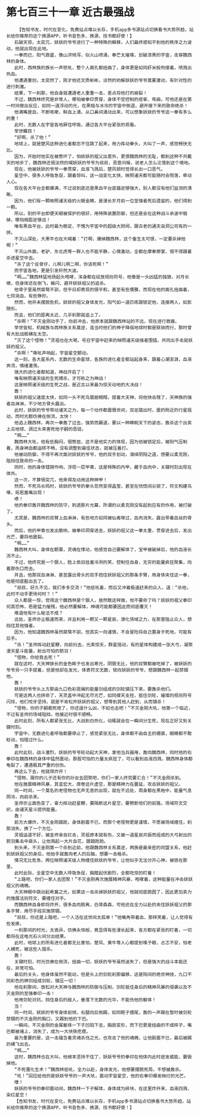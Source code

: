 # 第七百三十一章 近古最强战
        【告知书友，时代在变化，免费站点难以长存，手机app多书源站点切换看书大势所趋，站长给你推荐的这个换源APP，听书音色多、换源、找书都好使！】
       石破天惊，太突兀，妖妖的爷爷进行了一种特殊的瞬移，人们最终感知不到他的秩序之力波动，他就出现在此地。
       一拳而已，阳气鼎盛，像山洪倾泻，似火山喷涌，拳芒太璀璨，划破漆黑的宇宙，击穿魏西林的身体。
       此时，西林族的族长一声怒吼，整个人面孔都扭曲了，身体更是如同虾米般佝偻着，喷溅出热血。
       他遭遇重创，太突然了，刚才他还文质彬彬，淡然的劝解妖妖的爷爷莫要激动，有针对性的进行刺激。
       结果，下一刹那，他自身就遭遇老人重重一击，差点将他打的崩裂！
       不过，魏西林终究是非常人，哪怕被拳印贯穿，身体不受控制的痉挛、弯曲，可他还是在第一时间做出反应，如同一道浮动的光，在黑暗与冰冷的宇宙中倒退，避开接下来的致命绝杀！
       他满嘴是血，不断咳嗽，鲜血上涌，从口鼻间涌动出来，可以想象妖妖的爷爷这一拳有多么的重！
       此时，无数人在宇宙各地屏住呼吸，通过各大平台紧张的观看。
       举世瞩目！
       “好啊，杀了他！”
       地球上，就是楚风这种进化者都忍不住跳了起来，用力挥动拳头，大叫了一声，感觉畅快无比。
       因为，开始时他实在被憋坏了，怕妖妖的祖父出意外，更恨魏西林的无耻，都到这种不共戴天的地步了，魏西林还很淡然的喊妖妖的爷爷为叔叔，恶意问候，说老人怎么沦落到这个境地。
       现在，他被妖妖的爷爷一拳贯穿，血液飞溅后，楚风顿时觉得长出一口恶气。
       星空中，很多人呼吸急促，跟着惊叫，这一战变化太快，映照诸天都可能随时会殒落，牵动人心。
       现在各大平台全都爆满，不过说到底还是黑血平台底蕴足够强大，别人都没有他们监测的清晰。
       因为，他们有一颗映照诸天级的火眼金睛，是漫长岁月前一位至强者死后遗留的，他们得到一颗。
       所以，别的平台即便天眼被保护的很好，用特殊装置防御，但还是会在这种战斗余波中毁掉，哪怕相距足够远！
       唯有黑血平台，此时最为稳定，不愧为宇宙中的超级大财阀，跟古老的通天虫洞公司有的一拼。
       不灭山深处，大黑牛也在大喊着：“打啊，爆掉魏西林，这个畜生太可恨，一定要杀掉他啊！”
       不灭山外面，老驴、东北虎等一群人也不能平静，心情激动，全都在摩拳擦掌，恨不得跟着杀进星空中去。
       “杀了这个反骨仔，儿啊儿啊二啊，你该死啊！”
       而宇宙各地，更是引发轩然大波。
       “啊……”魏西林猛地扬起头咆哮，浑身都在绽放规则符号，他像是一头凶猛的独狼，对月长啸，但身体还在倒飞，躲闪，避开妖妖祖父的追杀。
       他骨子里虽然桀骜不驯，但平日却表现的很平和，甚至有些儒雅，而现在他的面孔扭曲着，七窍淌血，有些狰狞。
       然而，他并未摆脱危机，妖妖的祖父身体发光，阳气如一道匹练跟锁定他，连接两人，如影随形。
       而且，他们的距离太近，几乎刹那就追上了。
       “杀啊！”不灭金刚动手了，向前冲去，他原本就跟魏西林站的不远，现在进行救援。
       举世皆知，机械族与西林族关系莫逆，连当时他们的神子降临地球时都是联袂而行，那时曾有大批战舰横在太空。
       “灭了这个怪物！”灵祖也在大喝，号召宇宙中赶来的映照诸天级强者围猎，共同出手击毙妖妖的祖父。
       “杀啊！”嘶吼声响起，宇宙星空颤动。
       这一刻，各大星系内，无数的生命星球，各族的进化者全都站起身来，跟着心潮澎湃，血液奔流，情绪激荡。
       强大的进化者都知道，神战开启了！
       唯有映照诸天级的生死搏杀，才可称之为神战！
       这是映照诸天级的生死之战，是近古以来最为惊天动地的大决战！
       轰！
       妖妖的祖父速度太快，如同一头不死鸟展翅翱翔，提着大天神，将他快击残了，天神族的强者血淋淋，不少地方骨头露出。
       此时，妖妖的爷爷带动诸天之力，每一个动作都震慑世间，双足踏出时，震的附近的行星摇动，而时光都仿佛在倒流，太快！
       他追上魏西林，再次一拳轰了过去，强势而霸道，要以一种睥睨天下的姿态，轰杀这个出卖上古地球、调过头来害死他子嗣的恶徒。
       “啊……”
       魏西林大吼，他有些胸闷，很憋屈，这不是他实力的体现，因为他被锁定后，被阳气压制着，周身神血都运转不畅，没有调整到最佳状态，就被压着打。
       他被动防御，不得不再次面对妖妖的爷爷，他的双手划动，演绎阴阳之道，想要以柔克刚，阻挡住致命的一击。
       同时，他的身体铿锵作响，浮现一层甲胄，这是特殊的内甲，藏于血肉中，关键时刻出现在体外。
       这一次，不算很突兀，他来得及动用这种神甲！
       然而，不死鸟长鸣时，妖妖的爷爷的拳头忽然变得晶莹，甚至在恍惚间尖锐了，符文构建鸟喙，宛若凰嘴出现！
       哧！
       他的拳印轰开魏西林的防守，刺透那片光幕，所谓的以柔克刚没有起到应有的作用，被打破了。
       尤其是，魏西林的双臂上血淋淋，有些地方如同被仙禽啄过，血肉消失，露出带着血丝的骨头。
       而后，他的甲胄也发出脆响，被拳印洞穿进去，妖妖的祖父这一拳太重，贯穿进去后，发出光芒，要将他震裂。
       “啊……”
       魏西林大叫，身体在颤栗，灵魂在悸动，他感觉自己要解体了，宝甲被破掉后，他的血液长流不止。
       不过，他终究是一个狠人，脸上依旧挂着冷冽的笑，控制住自身，无穷的能量疯狂聚集，向着那伤口而去。
       并且，他那双血淋淋、甚至露出骨头的双手抱住妖妖祖父的那条手臂，用身体夹住这一拳，他是彻底豁出去了。
       “叔叔，好久不见，我们多多交流！”他低吼着，而后又冲着极速赶来的众人，道：“杀他，此时不动手更待何时？！”
       众人都是一惊，觉得这个魏西林是个狠人，居然敢这样做，他不要命了吗？妖妖的祖父拳印何其恐怖，若是猛力摧残，他必然要解体，神魂可能都要因此而彻底覆灭！
       难道他有什么秘法不成？
       远处，圣师亦尘极速而来，并且利用一颗又一颗星辰，演化场域之力，在那里阻止众人，想挡住其他强者。
       因为，他知道魏西林虽然桀骜不驯，但其实一向谨慎，不会冒险将自己置身于死地，可能有后手。
       “杀！”圣师挥动赶星鞭，向前扫去，光束惊天，群星摇动，有的星体构建成一张大弓，凝聚漫天星斗能量，射出可怕的箭羽！
       “怪物，你给我去死！”
       就在这时，大天神狭长的金色眸子也发出寒光，阴狠无比，他的双臂都被吃掉了，被妖妖的爷爷另一只手提着，但是他却在发光，体表符文无数，锁向妖妖的爷爷，想跟魏西林一起禁锢他。
       轰！
       妖妖的爷爷头上方那由九口色彩斑斓的能量剑组成的剑轮镇压下来，要轰杀他们。
       可是这两人也拼命了，天灵盖中冲起无尽光芒，如同撑天支柱，抵住剑轮，璀璨的规则符号闪烁，他们咬牙坚持，就是不肯松开妖妖的祖父，想等到其他人赶到，从而镇杀！
       “怪物，你的子嗣都死绝了，你还逞什么凶，不如也去吧！”不灭金刚大吼，他第一个临近，不过有圣师的场域阻挡，他接近时很不顺畅。
       此时此刻，所有人都紧张无比，大战到白热化，动辄就会在一瞬间分生死，现在正好又到关键时刻。
       宇宙中，无数进化者呼吸都要停止了，感觉紧张无比，身体都不由自主的绷直，眼睛都不敢眨动，怕错过什么。
       轰！
       此时此刻，战斗激烈，妖妖的爷爷轮动起大天神，拿他当兵器用，轰向魏西林，同时他的右拳印在魏西林的身体中猛然震动，那股可怕的力量太疯狂了，可以看到血液四溅，魏西林身体都龟裂了，遭遇极其严重的创伤。
       再这么下去，他就得炸开！
       “怪物，跟你的儿子还有你的孙女去团聚吧，你们一家人终究要汇合！”不灭金刚杀到。
       他在施展精神风暴，其音宏大，席卷这片虚空，那是精神力在蔓延，攻击妖妖的祖父。
       同一时间，一个莫名的老怪物也无声无息的出现，就在不远处，周身都在黑袍中，能量气息阴冷，向前杀来。
       圣师亦尘面色变了，奋力挥动赶星鞭，要隔断这片星空，要劈断他们的前路，场域符文交织，由诸天星斗提供能量。
       轰！
       前方大爆炸，不灭金刚踉跄，身体剧震不已，而那个老怪物更是谨慎，不愿被场域缠住，刹那消失，换了一个方位。
       灵祖运道不好，被圣师亲自拦击，灵祖原本就有伤，又被一道星辰共振而组成的大弓射出的箭羽集击中肩头，让他溅起一大片血花，踉踉跄跄。
       到头来，不灭金刚第一个杀到近前，他跟魏西林关系莫逆，两族是最亲密的同盟关系，他赶到妖妖祖父的身后，他抬手就轰向老人的后脑，想要一击格杀。
       情况无比危急，两位映照诸天级人物缠住妖妖的爷爷，让他似乎无法分开心神，被锁在那里。
       此时此际，全星空中无数人呼吸急促，胸膛起伏剧烈，全都吃惊的盯着！
       “上路吧，你们一家人去团聚！”不灭金刚再次施展精神风暴，咆哮着，这种能量在冲击妖妖祖父的魂魄。
       大天神眼中跳动起希冀之光，如果这一击杀掉妖妖的祖父，他就彻底脱困了，因此更加卖力的施展法则符文，要缠住对手。
       而魏西林自身即将炸开，很多血肉脱离，白骨森森，可他还在全力以赴的夹住妖妖祖父的那条手臂，用尽手段实施禁锢。
       “叔叔，你还是上路吧，一个人活在这世间太孤单！”他嘴角带着血，那样笑着，让人觉得有些发瘆。
       一刹那间的时光，太诡异，仿佛永恒般，竟显得有些漫长起来，各方都在紧张的盯着，一切都将在这电光石火间分出结果。
       此时，地球上的所有进化者都无比害怕，楚风、黄牛等人心都提到嗓子眼，忐忑不安，怕老人横死，被这些人猎杀。
       轰！
       关键时刻，时光仿佛在倒流，扭曲一切，妖妖的爷爷虽然迷失了，但是强大的战斗本能还在，非常可怕。
       最后的关头，他身体虽然不能动，但是头上的剑轮刹那偏移，这是阳间的绝世神技，九口不同彩色的神剑组成剑轮，镇压一切！
       他在刹那间，放松对大天神与魏西林的防御与压制，剑轮抵住身后的精神风暴的侵袭以及不灭金刚的至强拳印一击！
       他用剑轮对抗，挡住身后的敌人，垂落下无数的光华，不能伤他的躯体！
       当！
       同一时间，妖妖的爷爷身体前倾，右腿向后倒踢，如同鞋子摆尾，轰的一声踢在暂时被剑轮禁锢的不灭金刚的胸口，又踢到他的下巴。
       一瞬间，不灭金刚的金属躯体一下子凹陷下去，胸部变形，而下巴更是扭曲的不成样子，嘴巴都被堵上，消失了，成为一大块铁疙瘩。
       最为重要的是，这一击蕴含着灵魂杀伐之光，也攻击了他的魂魄，让他剧震不已，最后被踢的横飞出去。
       “啊……”
       这时，魏西林也在大叫，他根本坚持不住了，妖妖爷爷的拳印在他体内此时迸发威能，要毁掉他。
       “不死蚕化生术！”魏西林低吼，全力以赴，身体发光，他想要摆脱死局，不想被轰杀。
       “吼！”回应给他的是妖妖爷爷的一声大吼，震动宇宙星空，他的右拳印爆发绚烂的光芒。
       噗！
       妖妖的爷爷的拳印震动间，魏西林一下子解体，身体成为碎块，在这里炸开来，血液四溅，染红星空！
       【告知书友，时代在变化，免费站点难以长存，手机app多书源站点切换看书大势所趋，站长给你推荐的这个换源APP，听书音色多、换源、找书都好使！】